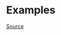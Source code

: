 


# Examples


[Source](http://www.rubydoc.info/gems/rubocop/RuboCop/Cop/Style/TrailingBodyOnMethodDefinition)